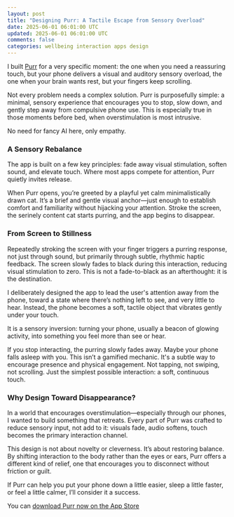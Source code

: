 ```yaml
---
layout: post
title: "Designing Purr: A Tactile Escape from Sensory Overload"
date: 2025-06-01 06:01:00 UTC
updated: 2025-06-01 06:01:00 UTC
comments: false
categories: wellbeing interaction apps design
---
```


I built [Purr](/Purr) for a very specific moment: the one when you need a reassuring touch, but your phone delivers a visual and auditory sensory overload, the one when your brain wants rest, but your fingers keep scrolling.

Not every problem needs a complex solution. Purr is purposefully simple: a minimal, sensory experience that encourages you to stop, slow down, and gently step away from compulsive phone use. This is especially true in those moments before bed, when overstimulation is most intrusive.

No need for fancy AI here, only empathy.

### A Sensory Rebalance

The app is built on a few key principles: fade away visual stimulation, soften sound, and elevate touch. Where most apps compete for attention, Purr quietly invites release.

When Purr opens, you’re greeted by a playful yet calm minimalistically drawn cat. It’s a brief and gentle visual anchor—just enough to establish comfort and familiarity without hijacking your attention. Stroke the screen, the serinely content cat starts purring, and the app begins to disappear.

### From Screen to Stillness

Repeatedly stroking the screen with your finger triggers a purring response, not just through sound, but primarily through subtle, rhythmic haptic feedback. The screen slowly fades to black during this interaction, reducing visual stimulation to zero. This is not a fade-to-black as an afterthought: it is the destination.

I deliberately designed the app to lead the user's attention away from the phone, toward a state where there’s nothing left to see, and very little to hear. Instead, the phone becomes a soft, tactile object that vibrates gently under your touch.

It is a sensory inversion: turning your phone, usually a beacon of glowing activity, into something you feel more than see or hear.

If you stop interacting, the purring slowly fades away. Maybe your phone falls asleep with you. This isn’t a gamified mechanic. It's a subtle way to encourage presence and physical engagement. Not tapping, not swiping, not scrolling. Just the simplest possible interaction: a soft, continuous touch.

### Why Design Toward Disappearance?

In a world that encourages overstimulation—especially through our phones, I wanted to build something that retreats. Every part of Purr was crafted to reduce sensory input, not add to it: visuals fade, audio softens, touch becomes the primary interaction channel.

This design is not about novelty or cleverness. It’s about restoring balance. By shifting interaction to the body rather than the eyes or ears, Purr offers a different kind of relief, one that encourages you to disconnect without friction or guilt.

If Purr can help you put your phone down a little easier, sleep a little faster, or feel a little calmer, I’ll consider it a success.

You can [download Purr now on the App Store](https://apps.apple.com/app/purr-soothe-your-screen-time/id6745490370)

